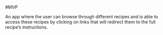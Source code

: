 #MVP

An app where the user can browse through different recipes and is able to access these recipes by clicking on links that will redirect them to the full recipe’s instructions.
